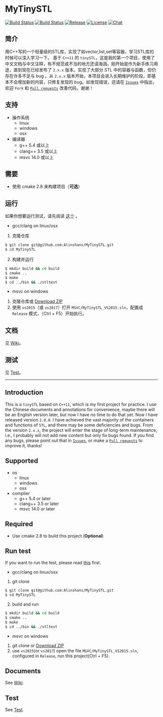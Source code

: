 MyTinySTL
=====
[![Build Status](https://travis-ci.org/Alinshans/MyTinySTL.svg?branch=master)](https://travis-ci.org/Alinshans/MyTinySTL) [![Build Status](https://ci.appveyor.com/api/projects/status/github/Alinshans/MyTinySTL?branch=master&svg=true)](https://ci.appveyor.com/project/Alinshans/mytinystl) [![Release](https://img.shields.io/github/release/Alinshans/MyTinySTL.svg)](https://github.com/Alinshans/MyTinySTL/releases) [![License](https://img.shields.io/badge/License-MIT%20License-blue.svg)](https://opensource.org/licenses/MIT) [![Chat](https://img.shields.io/badge/chat-on%20gitter-FF6EB4.svg)](https://gitter.im/alinshans/MyTinySTL)

## 简介
   用C++写的一个轻量级的STL库，实现了如vector,list,set等容器，学习STL库的时候可以深入学习一下。
   基于 `C++11` 的 `tinySTL`，这是我的第一个项目，使用了中文文档与中文注释，有不规范或不当的地方还请海涵。刚开始是作为新手练习用途，直到现在已经发布了 `2.x.x` 版本。实现了大部分 STL 中的容器与函数，但仍存在许多不足与 bug 。从 `2.x.x` 版本开始，本项目会进入长期维护的阶段，即基本不会增加新的内容，只修复发现的 bug。如发现错误，还请在 [`Issues`](https://github.com/Alinshans/MyTinySTL/issues) 中指出，欢迎 `Fork` 和 [`Pull requests`](https://github.com/Alinshans/MyTinySTL/pulls) 改善代码，谢谢！

## 支持

* 操作系统
  * linux
  * windows
  * osx
* 编译器
  * g++ 5.4 或以上
  * clang++ 3.5 或以上
  * msvc 14.0 或以上

## 需要
  * 使用 cmake 2.8 来构建项目（**可选**）

## 运行

如果你想要运行测试，请先阅读 [这个](https://github.com/Alinshans/MyTinySTL/blob/master/Test/README.md) 。

  * gcc/clang on linux/osx
  1. 克隆仓库
```bash
$ git clone git@github.com:Alinshans/MyTinySTL.git
$ cd MyTinySTL
```
  2. 构建并运行
```bash
$ mkdir build && cd build
$ cmake ..
$ make
$ cd ../bin && ./stltest
```

  * msvc on windows
  1. 克隆仓库或 [Download ZIP](https://github.com/Alinshans/MyTinySTL/archive/master.zip)
  2. 使用 `vs2015`（或 `vs2017`）打开 `MSVC/MyTinySTL_VS2015.sln`，配置成 `Release` 模式，（Ctrl + F5）开始执行。
  
## 文档
  见 [Wiki](https://github.com/Alinshans/MyTinySTL/wiki)。

## 测试
  见 [Test](https://github.com/Alinshans/MyTinySTL/tree/master/Test)。

---

## Introduction

This is a `tinySTL` based on `C++11`, which is my first project for practice. I use the Chinese documents and annotations for convenience, maybe there will be an English version later, but now I have no time to do that yet. Now I have released version `2.0.0`. I have achieved the vast majority of the containers and functions of `STL`, and there may be some deficiencies and bugs. From the version `2.x.x`, the project will enter the stage of long-term maintenance, i.e., I probably will not add new content but only fix bugs found. If you find any bugs, please point out that in [`Issues`](https://github.com/Alinshans/MyTinySTL/issues), or make a [`Pull requests`](https://github.com/Alinshans/MyTinySTL/pulls) to improve it, thanks!

## Supported

* os
  * linux
  * windows
  * osx
* complier
  * g++ 5.4 or later
  * clang++ 3.5 or later
  * msvc 14.0 or later

## Required

* Use cmake 2.8 to build this project (**Optional**)

## Run test

If you want to run the test, please read [this](https://github.com/Alinshans/MyTinySTL/blob/master/Test/README.md) first.

* gcc/clang on linux/osx

1. git clone
```bash
$ git clone git@github.com:Alinshans/MyTinySTL.git
$ cd MyTinySTL
```
2. build and run
```bash
$ mkdir build && cd build
$ cmake ..
$ make
$ cd ../bin && ./stltest
```

* msvc on windows

1. git clone or [Download ZIP](https://github.com/Alinshans/MyTinySTL/archive/master.zip)
2. use `vs2015`(or `vs2017`) open the file `MSVC/MyTinySTL_VS2015.sln`, configured in `Release`, run this project(Ctrl + F5).

## Documents

See [Wiki](https://github.com/Alinshans/MyTinySTL/wiki).

## Test

See [Test](https://github.com/Alinshans/MyTinySTL/tree/master/Test).
